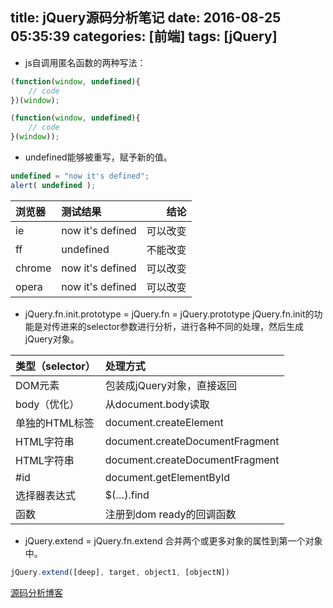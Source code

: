 title: jQuery源码分析笔记
date: 2016-08-25 05:35:39
categories: [前端]
tags: [jQuery]
---

- js自调用匿名函数的两种写法：
```javascript
(function(window, undefined){
    // code
})(window);

(function(window, undefined){
    // code
}(window));
```
	
- undefined能够被重写，赋予新的值。
```javascript
undefined = "now it's defined";
alert( undefined );
```
<!-- more -->
| 浏览器   | 测试结果            | 结论          |
| :------- |:------------------- | -------------:|
| ie       | now it's defined    | 可以改变      |
| ff       | undefined           | 不能改变      |
| chrome   | now it's defined    | 可以改变      |
| opera    | now it's defined    | 可以改变      |


- jQuery.fn.init.prototype = jQuery.fn = jQuery.prototype
jQuery.fn.init的功能是对传进来的selector参数进行分析，进行各种不同的处理，然后生成jQuery对象。

| 类型（selector）   | 处理方式                           |
| :-------------     |:---------------------------------- |
| DOM元素            | 包装成jQuery对象，直接返回         |
| body（优化）       | 从document.body读取                |
| 单独的HTML标签     | document.createElement             |
| HTML字符串         | document.createDocumentFragment    |
| HTML字符串         | document.createDocumentFragment    |
| #id                | document.getElementById            |
| 选择器表达式       | $(…).find                          |
| 函数               | 注册到dom ready的回调函数          |
		
				
- jQuery.extend = jQuery.fn.extend 
合并两个或更多对象的属性到第一个对象中。
```javascript
jQuery.extend([deep], target, object1, [objectN])
```

[源码分析博客](http://www.cnblogs.com/nuysoft/archive/2011/11/14/2248023.html)
